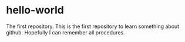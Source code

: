 # hello-world
The first repository. 
This is the first repository to learn something about github. Hopefully I can remember all procedures. 
